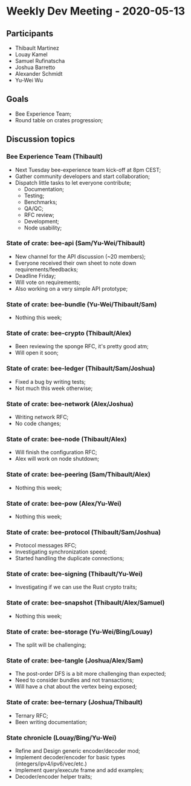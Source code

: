 # Weekly Dev Meeting - 2020-05-13

## Participants

- Thibault Martinez
- Louay Kamel
- Samuel Rufinatscha
- Joshua Barretto
- Alexander Schmidt
- Yu-Wei Wu

## Goals

- Bee Experience Team;
- Round table on crates progression;

## Discussion topics

### Bee Experience Team (Thibault)

- Next Tuesday bee-experience team kick-off at 8pm CEST;
- Gather community developers and start collaboration;
- Dispatch little tasks to let everyone contribute;
  - Documentation;
  - Testing;
  - Benchmarks;
  - QA/QC;
  - RFC review;
  - Development;
  - Node usability;

### State of crate: bee-api (Sam/Yu-Wei/Thibault)

- New channel for the API discussion (~20 members);
- Everyone received their own sheet to note down requirements/feedbacks;
- Deadline Friday;
- Will vote on requirements;
- Also working on a very simple API prototype;

### State of crate: bee-bundle (Yu-Wei/Thibault/Sam)

- Nothing this week;

### State of crate: bee-crypto (Thibault/Alex)

- Been reviewing the sponge RFC, it's pretty good atm;
- Will open it soon;

### State of crate: bee-ledger (Thibault/Sam/Joshua)

- Fixed a bug by writing tests;
- Not much this week otherwise;

### State of crate: bee-network (Alex/Joshua)

- Writing network RFC;
- No code changes;

### State of crate: bee-node (Thibault/Alex)

- Will finish the configuration RFC;
- Alex will work on node shutdown;

### State of crate: bee-peering (Sam/Thibault/Alex)

- Nothing this week;

### State of crate: bee-pow (Alex/Yu-Wei)

- Nothing this week;

### State of crate: bee-protocol (Thibault/Sam/Joshua)

- Protocol messages RFC;
- Investigating synchronization speed;
- Started handling the duplicate connections;

### State of crate: bee-signing (Thibault/Yu-Wei)

- Investigating if we can use the Rust crypto traits;

### State of crate: bee-snapshot (Thibault/Alex/Samuel)

- Nothing this week;

### State of crate: bee-storage (Yu-Wei/Bing/Louay)

- The split will be challenging;

### State of crate: bee-tangle (Joshua/Alex/Sam)

- The post-order DFS is a bit more challenging than expected;
- Need to consider bundles and not transactions;
- Will have a chat about the vertex being exposed;

### State of crate: bee-ternary (Joshua/Thibault)

- Ternary RFC;
- Been writing documentation;

### State chronicle (Louay/Bing/Yu-Wei)

- Refine and Design generic encoder/decoder mod;
- Implement decoder/encoder for basic types (integers/ipv4/ipv6/vec/etc.)
- Implement query/execute frame and add examples;
- Decoder/encoder helper traits;
